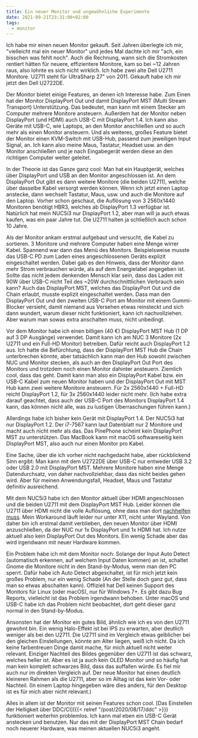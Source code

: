 ```yaml
---
title: Ein neuer Monitor und ungewöhnliche Experimente
date: 2021-09-21T23:31:00+02:00
tags:
  - monitor
---
```


Ich habe mir einen neuen Monitor gekauft.
Seit Jahren überlegte ich mir, "vielleicht mal ein neuer Monitor" und jedes Mal dachte ich mir "ach, ein bisschen was fehlt noch".
Auch die Rechnung, wann sich die Stromkosten rentiert hätten für neuere, effizientere Monitore, kam so bei ~12 Jahren raus, also lohnte es sich nicht wirklich.
Ich habe zwei alte Dell U2711 Monitore.
U2711 steht für UltraSharp 27" von 2011.
Gekauft habe ich mir jetzt den Dell U2722DE.

Der Monitor bietet einige Features, an denen ich Interesse habe.
Zum Einen hat der Monitor DisplayPort Out und damit DisplayPort MST (Multi Stream Transport) Unterstützung.
Das bedeutet, man kann mit einem Stecker am Computer mehrere Monitore ansteuern.
Außerdem hat der Monitor neben DisplayPort (und HDMI) auch USB-C mit DisplayPort 1.4.
Ich kann also Geräte mit USB-C, wie Laptops, an den Monitor anschließen und so auch mehr als einen Monitor ansteuern.
Und als weiteres, großes Feature bietet der Monitor einen KVM-Switch mit USB-Hub, passend zum jeweiligen Input Signal, an.
Ich kann also meine Maus, Tastatur, Headset usw. an den Monitor anschließen und je nach Eingabegerät werden diese an den richtigen Computer weiter geleitet.

In der Theorie ist das Ganze ganz cool:
Man hat ein Hauptgerät, welches über DisplayPort und USB an den Monitor angeschlossen ist.
An dem DisplayPort Out gibt es dann weitere Monitore (die beiden U2711), welche über dasselbe Kabel versorgt werden können.
Wenn ich jetzt einen Laptop anstecke, dann wechselt Tastatur, Maus, usw. und auch die Monitore auf den Laptop.
Vorher schon geschaut, die Auflösung von 3 2560x1440 Monitoren benötigt HBR3, welches ab DisplayPort 1.3 verfügbar ist.
Natürlich hat mein NUC5i3 nur DisplayPort 1.2, aber man will ja auch etwas kaufen, was ein paar Jahre tut.
Die U2711 halten ja schließlich auch schon 10 Jahre.

Als der Monitor ankam erstmal aufgebaut und versucht, die Kabel zu sortieren.
3 Monitore und mehrere Computer haben eine Menge wirrer Kabel.
Spannend war dann das Menü des Monitors.
Beispielsweise musste das USB-C PD zum Laden eines angeschlossenen Geräts explizit eingeschaltet werden.
Dabei gab es den Hinweis, dass der Monitor dann mehr Strom verbrauchen würde, als auf dem Energielabel angegeben ist.
Sollte das nicht jedem denkenden Mensch klar sein, dass das Laden mit 90W über USB-C nicht Teil des ~20W durchschnittlichen Verbrauch sein kann?
Auch das DisplayPort MST, welches das DisplayPort Out und die Chain erlaubt, musste explizit eingeschaltet werden.
Dass man den DisplayPort Out und den zweiten USB-C Port am Monitor mit einem Gummi-Blocker versieht, damit niemand aus Versehen etwas reinsteckt und sich dann wundert, warum dieser nicht funktioniert, kann ich nachvollziehen.
Aber warum man sowas extra anschalten muss, nicht unbedingt.

Vor dem Monitor habe ich einen billigen (40 €) DisplayPort MST Hub (1 DP auf 3 DP Ausgänge) verwendet.
Damit kann ich am NUC 3 Monitore (2x U2711 und ein Full-HD Monitor) betreiben.
Dafür reicht auch DisplayPort 1.2 aus.
Ich hatte die Befürchtung, dass der DisplayPort MST Hub die Chain unterbrechen könnte, aber tatsächlich kann man den Hub sowohl zwischen NUC und Monitor stecken, als auch an den DisplayPort Out Port des Monitors und trotzdem noch einen Monitor dahinter ansteuern.
Ziemlich cool, dass das geht.
Damit kann man also ein DisplayPort Kabel bzw. ein USB-C Kabel zum neuen Monitor haben und der DisplayPort Out mit MST Hub kann zwei weitere Monitore ansteuern.
Für 2x 2560x1440 + Full-HD reicht DisplayPort 1.2, für 3x 2560x1440 leider nicht mehr.
(Ich habe extra darauf geachtet, dass auch der USB-C Port des Monitors DisplayPort 1.4 kann, das können nicht alle, was zu lustigen Überraschungen führen kann.)

Allerdings habe ich bisher kein Gerät mit DisplayPort 1.4.
Der NUC5i3 hat nur DisplayPort 1.2.
Der i7-7567 kann laut Datenblatt nur 2 Monitore und macht auch nicht mehr als das.
Das PinePhone scheint kein DisplayPort MST zu unterstützen.
Das MacBook kann mit macOS softwareseitig kein DisplayPort MST, also auch nur einen Monitor pro Kabel.

Eine Sache, über die ich vorher nicht nachgedacht habe, aber rückblickend Sinn ergibt:
Man kann mit dem U2722DE über USB-C nur entweder USB 3.2 oder USB 2.0 mit DisplayPort MST.
Mehrere Monitore haben eine Menge Datendurchsatz, von daher nachvollziehbar, dass das nicht beides gehen wird.
Aber für meinen Anwendungsfall, Headset, Maus und Tastatur definitiv ausreichend.

Mit dem NUC5i3 habe ich den Monitor aktuell über HDMI angeschlossen und die beiden U2711 mit dem DisplayPort MST Hub.
Leider können die U2711 über HDMI nicht die volle Auflösung, ohne dass man dort [nachhelfen muss](https://github.com/EdJoPaTo/u2711-hdmi-linux).
Mein Workaround läuft leider nur unter X11, nicht unter Wayland.
Von daher bin ich erstmal damit verblieben, den neuen Monitor über HDMI anzuschließen, da der NUC nur 1x DisplayPort und 1x HDMI hat.
Ich nutze aktuell also kein DisplayPort Out des Monitors.
Ein wenig Schade aber das wird irgendwann mit neuer Hardware kommen.

Ein Problem habe ich mit dem Monitor noch:
Solange der Input Auto Detect (automatisch erkennen, auf welchem Input Daten kommen) an ist, schaltet Gnome die Monitore nicht in den Stand-by-Modus, wenn man den PC sperrt.
Dafür habe ich Auto Detect abgeschaltet, ist für mich jetzt kein großes Problem, nur ein wenig Schade (An der Stelle doch ganz gut, dass man so etwas abschalten kann).
Offiziell hat Dell keinen Support des Monitors für Linux (oder macOS), nur für Windows 7+.
Es gibt dazu Bug Reports, vielleicht ist das Problem irgendwann behoben.
Unter macOS und USB-C habe ich das Problem nicht beobachtet, dort geht dieser ganz normal in den Stand-by-Modus.

Ansonsten hat der Monitor ein gutes Bild, ähnlich wie ich es von den U2711 gewohnt bin.
Ein wenig Halo-Effekt ist bei IPS zu erwarten, aber deutlich weniger als bei den U2711.
Die U2711 sind im Vergleich etwas gelblicher bei den gleichen Einstellungen, könnte am Alter liegen, weiß ich nicht.
Da ich keine farbentreuen Dinge damit mache, für mich aktuell nicht weiter relevant.
Einziger Nachteil des Bildes gegenüber den U2711 ist das schwarz, welches heller ist.
Aber es ist ja auch kein OLED Monitor und so häufig hat man kein komplett schwarzes Bild, dass das auffallen würde.
Es fiel mir auch nur im direkten Vergleich auf.
Der neue Monitor hat einen deutlich kleineren Rahmen als die U2711, aber so im Alltag ist das kein Vor- oder Nachteil.
(In einem Laptop hingegeben wäre dies anders, für den Desktop ist es für mich aber nicht relevant.)

Alles in allem ist der Monitor mit seinen Features schon cool.
[Das Einstellen der Helligkeit über DDC/CI]({{< relref "/post/2020/08/17/ddc" >}}) funktioniert weiterhin problemlos.
Ich kann mal eben ein USB-C Gerät anstecken und benutzen.
Nur das mit der DisplayPort MST Chain bedarf noch neuerer Hardware, was meinen aktuellen NUC5i3 angeht.
